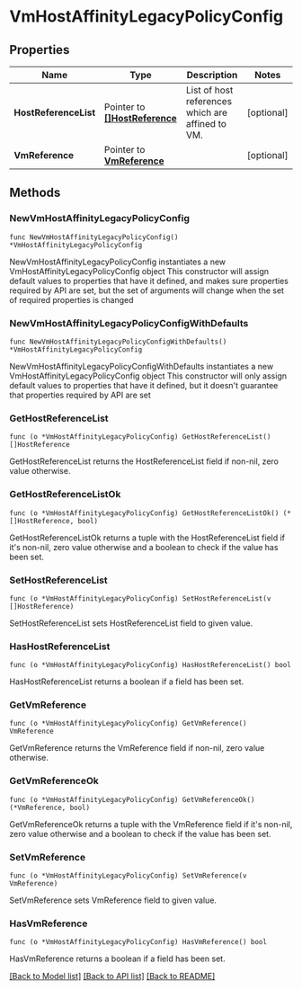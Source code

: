 # VmHostAffinityLegacyPolicyConfig

## Properties

Name | Type | Description | Notes
------------ | ------------- | ------------- | -------------
**HostReferenceList** | Pointer to [**[]HostReference**](HostReference.md) | List of host references which are affined to VM. | [optional] 
**VmReference** | Pointer to [**VmReference**](VmReference.md) |  | [optional] 

## Methods

### NewVmHostAffinityLegacyPolicyConfig

`func NewVmHostAffinityLegacyPolicyConfig() *VmHostAffinityLegacyPolicyConfig`

NewVmHostAffinityLegacyPolicyConfig instantiates a new VmHostAffinityLegacyPolicyConfig object
This constructor will assign default values to properties that have it defined,
and makes sure properties required by API are set, but the set of arguments
will change when the set of required properties is changed

### NewVmHostAffinityLegacyPolicyConfigWithDefaults

`func NewVmHostAffinityLegacyPolicyConfigWithDefaults() *VmHostAffinityLegacyPolicyConfig`

NewVmHostAffinityLegacyPolicyConfigWithDefaults instantiates a new VmHostAffinityLegacyPolicyConfig object
This constructor will only assign default values to properties that have it defined,
but it doesn't guarantee that properties required by API are set

### GetHostReferenceList

`func (o *VmHostAffinityLegacyPolicyConfig) GetHostReferenceList() []HostReference`

GetHostReferenceList returns the HostReferenceList field if non-nil, zero value otherwise.

### GetHostReferenceListOk

`func (o *VmHostAffinityLegacyPolicyConfig) GetHostReferenceListOk() (*[]HostReference, bool)`

GetHostReferenceListOk returns a tuple with the HostReferenceList field if it's non-nil, zero value otherwise
and a boolean to check if the value has been set.

### SetHostReferenceList

`func (o *VmHostAffinityLegacyPolicyConfig) SetHostReferenceList(v []HostReference)`

SetHostReferenceList sets HostReferenceList field to given value.

### HasHostReferenceList

`func (o *VmHostAffinityLegacyPolicyConfig) HasHostReferenceList() bool`

HasHostReferenceList returns a boolean if a field has been set.

### GetVmReference

`func (o *VmHostAffinityLegacyPolicyConfig) GetVmReference() VmReference`

GetVmReference returns the VmReference field if non-nil, zero value otherwise.

### GetVmReferenceOk

`func (o *VmHostAffinityLegacyPolicyConfig) GetVmReferenceOk() (*VmReference, bool)`

GetVmReferenceOk returns a tuple with the VmReference field if it's non-nil, zero value otherwise
and a boolean to check if the value has been set.

### SetVmReference

`func (o *VmHostAffinityLegacyPolicyConfig) SetVmReference(v VmReference)`

SetVmReference sets VmReference field to given value.

### HasVmReference

`func (o *VmHostAffinityLegacyPolicyConfig) HasVmReference() bool`

HasVmReference returns a boolean if a field has been set.


[[Back to Model list]](../README.md#documentation-for-models) [[Back to API list]](../README.md#documentation-for-api-endpoints) [[Back to README]](../README.md)


